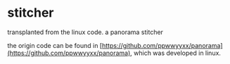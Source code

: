 # stitcher
transplanted from the linux code. a panorama stitcher

the origin code can be found in [https://github.com/ppwwyyxx/panorama](https://github.com/ppwwyyxx/panorama), which was developed in linux.
